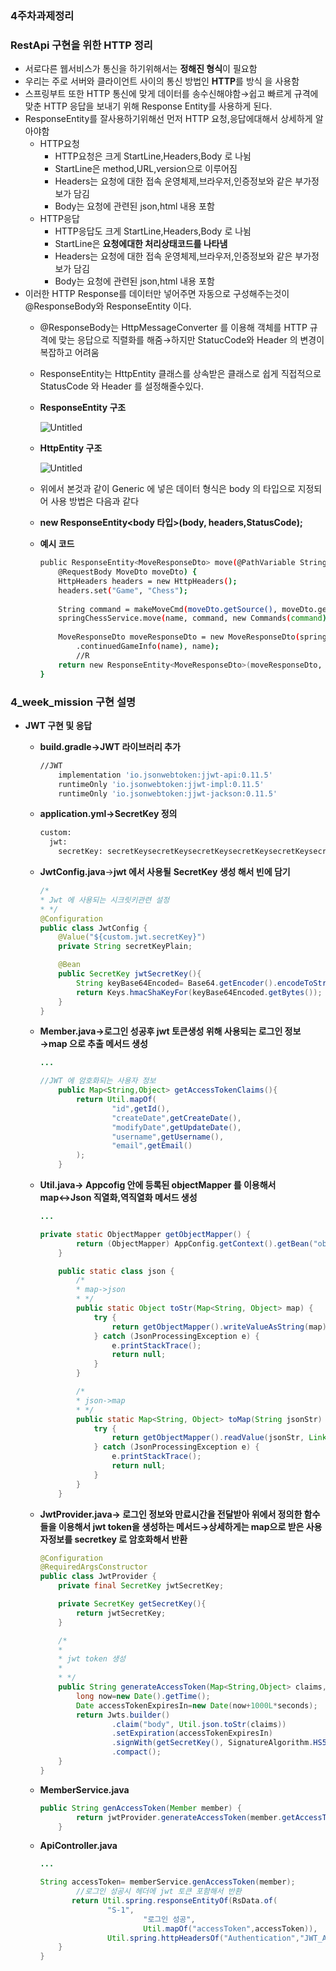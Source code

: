 ### 4주차과제정리

### RestApi 구현을 위한 HTTP 정리

- 서로다른 웹서비스가 통신을 하기위해서는 **정해진 형식**이 필요함
- 우리는 주로  서버와 클라이언트 사이의 통신 방법인 **HTTP**를 방식 을 사용함
- 스프링부트 또한  HTTP 통신에 맞게 데이터를 송수신해야함→쉽고 빠르게 규격에 맞춘 HTTP 응답을 보내기 위해 Response Entity를 사용하게 된다.
- ResponseEntity를 잘사용하기위해선 먼저 HTTP 요청,응답에대해서 상세하게 알아야함
    - HTTP요청
        - HTTP요청은 크게 StartLine,Headers,Body 로 나뉨
        - StartLine은 method,URL,version으로 이루어짐
        - Headers는 요청에 대한 접속 운영체제,브라우저,인증정보와 같은 부가정보가 담김
        - Body는 요청에 관련된 json,html 내용 포함
    - HTTP응답
        - HTTP응답도 크게 StartLine,Headers,Body 로 나뉨
        - StartLine은 **요청에대한 처리상태코드를 나타냄**
        - Headers는 요청에 대한 접속 운영체제,브라우저,인증정보와 같은 부가정보가 담김
        - Body는 요청에 관련된 json,html 내용 포함
- 이러한 HTTP Response를 데이터만 넣어주면 자동으로 구성해주는것이 
@ResponseBody와 ResponseEntity 이다.
    - @ResponseBody는 HttpMessageConverter 를 이용해 객체를 HTTP 규격에 맞는 응답으로 직렬화를 해줌→하지만 StatucCode와 Header 의 변경이 복잡하고 어려움
    - ResponseEntity는 HttpEntity 클래스를 상속받은 클래스로 쉽게 직접적으로 StatusCode 와 Header 를 설정해줄수있다.
    - **ResponseEntity 구조**
        
        ![Untitled](https://s3-us-west-2.amazonaws.com/secure.notion-static.com/34db0add-7af4-4717-bb30-66b6a9c15a82/Untitled.png)
        
    - **HttpEntity 구조**
        
        ![Untitled](https://s3-us-west-2.amazonaws.com/secure.notion-static.com/999a9bc7-2424-49b7-a7c2-cc41585ef47b/Untitled.png)
        
    - 위에서 본것과 같이 Generic 에 넣은 데이터 형식은 body 의 타입으로 지정되어
    사용 방법은 다음과 같다
    - **new ResponseEntity<body 타입>(body, headers,StatusCode);**
    - **예시 코드**
        
        ```bash
        public ResponseEntity<MoveResponseDto> move(@PathVariable String name,
            @RequestBody MoveDto moveDto) {
            HttpHeaders headers = new HttpHeaders();
            headers.set("Game", "Chess");
            
            String command = makeMoveCmd(moveDto.getSource(), moveDto.getTarget());
            springChessService.move(name, command, new Commands(command));
            
            MoveResponseDto moveResponseDto = new MoveResponseDto(springChessService
                .continuedGameInfo(name), name);
        		//R
            return new ResponseEntity<MoveResponseDto>(moveResponseDto, headers, HttpStatus.valueOf(200)); // ResponseEntity를 활용한 응답 생성
        }
        ```
        

### 4_week_mission 구현 설명

- **JWT 구현 및 응답**
    - **build.gradle→JWT 라이브러리 추가**
        
        ```bash
        //JWT
        	implementation 'io.jsonwebtoken:jjwt-api:0.11.5'
        	runtimeOnly 'io.jsonwebtoken:jjwt-impl:0.11.5'
        	runtimeOnly 'io.jsonwebtoken:jjwt-jackson:0.11.5'
        ```
        
    - **application.yml→SecretKey 정의**
        
        ```xml
        custom:
          jwt:
            secretKey: secretKeysecretKeysecretKeysecretKeysecretKeysecretKeysecretKeysecretKeysecretKeysecretKey
        ```
        
    - **JwtConfig.java**→**jwt 에서 사용될** **SecretKey 생성 해서 빈에 담기**
        
        ```java
        /*
        * Jwt 에 사용되는 시크릿키관련 설정
        * */
        @Configuration
        public class JwtConfig {
            @Value("${custom.jwt.secretKey}")
            private String secretKeyPlain;
        
            @Bean
            public SecretKey jwtSecretKey(){
                String keyBase64Encoded= Base64.getEncoder().encodeToString(secretKeyPlain.getBytes());
                return Keys.hmacShaKeyFor(keyBase64Encoded.getBytes());
            }
        }
        ```
        
    - **Member.java→로그인 성공후 jwt 토큰생성 위해 사용되는  로그인 정보→map 으로 추출 메서드 생성**
        
        ```java
        ...
        
        //JWT 에 암호화되는 사용자 정보
            public Map<String,Object> getAccessTokenClaims(){
                return Util.mapOf(
                        "id",getId(),
                        "createDate",getCreateDate(),
                        "modifyDate",getUpdateDate(),
                        "username",getUsername(),
                        "email",getEmail()
                );
            }
        ```
        
    - **Util.java→ Appcofig 안에 등록된 objectMapper 를 이용해서 map↔Json 직열화,역직열화 메서드 생성**
        
        ```java
        ...
        
        private static ObjectMapper getObjectMapper() {
                return (ObjectMapper) AppConfig.getContext().getBean("objectMapper");
            }
        
            public static class json {
                /*
                * map->json
                * */
                public static Object toStr(Map<String, Object> map) {
                    try {
                        return getObjectMapper().writeValueAsString(map);
                    } catch (JsonProcessingException e) {
                        e.printStackTrace();
                        return null;
                    }
                }
        
                /*
                * json->map
                * */
                public static Map<String, Object> toMap(String jsonStr) {
                    try {
                        return getObjectMapper().readValue(jsonStr, LinkedHashMap.class);
                    } catch (JsonProcessingException e) {
                        e.printStackTrace();
                        return null;
                    }
                }
            }
        ```
        
    - **JwtProvider.java→ 로그인 정보와 만료시간을 전달받아 위에서 정의한 함수들을 이용해서
     jwt token을 생성하는 메서드→상세하게는 map으로 받은 사용자정보를 secretkey 로 암호화해서 반환**
        
        ```java
        @Configuration
        @RequiredArgsConstructor
        public class JwtProvider {
            private final SecretKey jwtSecretKey;
        
            private SecretKey getSecretKey(){
                return jwtSecretKey;
            }
        
            /*
            *
            * jwt token 생성
            *
            * */
            public String generateAccessToken(Map<String,Object> claims,int seconds){
                long now=new Date().getTime();
                Date accessTokenExpiresIn=new Date(now+1000L*seconds);
                return Jwts.builder()
                        .claim("body", Util.json.toStr(claims))
                        .setExpiration(accessTokenExpiresIn)
                        .signWith(getSecretKey(), SignatureAlgorithm.HS512)
                        .compact();
            }
        }
        ```
        
    - **MemberService.java**
        
        ```java
        public String genAccessToken(Member member) {
                return jwtProvider.generateAccessToken(member.getAccessTokenClaims(), 60 * 60 * 24 * 90);
            }
        ```
        
    
    - **ApiController.java**
        
        ```java
        ...
        
        String accessToken= memberService.genAccessToken(member);
                //로그인 성공시 헤더에 jwt 토큰 포함해서 반환
               return Util.spring.responseEntityOf(RsData.of(
                       "S-1",
                               "로그인 성공",
                               Util.mapOf("accessToken",accessToken)),
                       Util.spring.httpHeadersOf("Authentication","JWT_Access_Token"));
            }
        }
        ```
